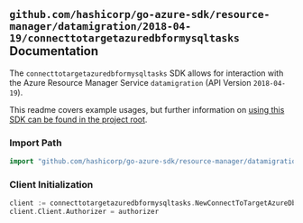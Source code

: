
## `github.com/hashicorp/go-azure-sdk/resource-manager/datamigration/2018-04-19/connecttotargetazuredbformysqltasks` Documentation

The `connecttotargetazuredbformysqltasks` SDK allows for interaction with the Azure Resource Manager Service `datamigration` (API Version `2018-04-19`).

This readme covers example usages, but further information on [using this SDK can be found in the project root](https://github.com/hashicorp/go-azure-sdk/tree/main/docs).

### Import Path

```go
import "github.com/hashicorp/go-azure-sdk/resource-manager/datamigration/2018-04-19/connecttotargetazuredbformysqltasks"
```


### Client Initialization

```go
client := connecttotargetazuredbformysqltasks.NewConnectToTargetAzureDbForMySqlTasksClientWithBaseURI("https://management.azure.com")
client.Client.Authorizer = authorizer
```

